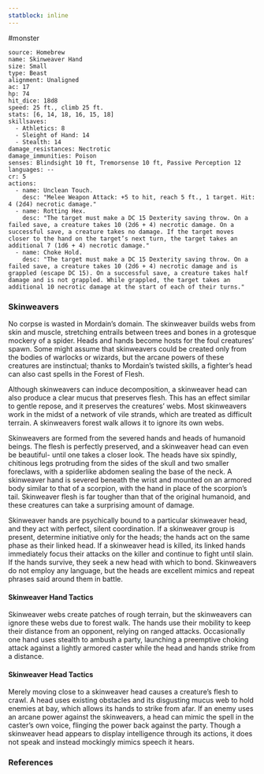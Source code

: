 ```yaml
---
statblock: inline
---
```

 #monster 

```statblock
source: Homebrew
name: Skinweaver Hand
size: Small
type: Beast
alignment: Unaligned
ac: 17
hp: 74
hit_dice: 18d8
speed: 25 ft., climb 25 ft.
stats: [6, 14, 18, 16, 15, 18]
skillsaves:
  - Athletics: 8
  - Sleight of Hand: 14
  - Stealth: 14
damage_resistances: Nectrotic
damage_immunities: Poison
senses: Blindsight 10 ft, Tremorsense 10 ft, Passive Perception 12
languages: --
cr: 5
actions:
  - name: Unclean Touch.
    desc: "Melee Weapon Attack: +5 to hit, reach 5 ft., 1 target. Hit: 4 (2d4) necrotic damage."
  - name: Rotting Hex.
    desc: "The target must make a DC 15 Dexterity saving throw. On a failed save, a creature takes 10 (2d6 + 4) necrotic damage. On a successful save, a creature takes no damage. If the target moves closer to the hand on the target’s next turn, the target takes an additional 7 (1d6 + 4) necrotic damage."
  - name: Choke Hold.
    desc: "The target must make a DC 15 Dexterity saving throw. On a failed save, a creature takes 10 (2d6 + 4) necrotic damage and is grappled (escape DC 15). On a successful save, a creature takes half damage and is not grappled. While grappled, the target takes an additional 10 necrotic damage at the start of each of their turns."
```

### Skinweavers

No corpse is wasted in Mordain’s domain. The skinweaver builds webs from skin and muscle, stretching entrails between trees and bones in a grotesque mockery of a spider. Heads and hands become hosts for the foul creatures’ spawn. Some might assume that skinweavers could be created only from the bodies of warlocks or wizards, but the arcane powers of these creatures are instinctual; thanks to Mordain’s twisted skills, a fighter’s head can also cast spells in the Forest of Flesh.

Although skinweavers can induce decomposition, a skinweaver head can also produce a clear mucus that preserves flesh. This has an effect similar to gentle repose, and it preserves the creatures’ webs. Most skinweavers work in the midst of a network of vile strands, which are treated as difficult terrain. A skinweavers forest walk allows it to ignore its own webs.

Skinweavers are formed from the severed hands and heads of humanoid beings. The flesh is perfectly preserved, and a skinweaver head can even be beautiful- until one takes a closer look. The heads have six spindly, chitinous legs protruding from the sides of the skull and two smaller foreclaws, with a spiderlike abdomen sealing the base of the neck. A skinweaver hand is severed beneath the wrist and mounted on an armored body similar to that of a scorpion, with the hand in place of the scorpion’s tail. Skinweaver flesh is far tougher than that of the original humanoid, and these creatures can take a surprising amount of damage.

Skinweaver hands are psychically bound to a particular skinweaver head, and they act with perfect, silent coordination. If a skinweaver group is present, determine initiative only for the heads; the hands act on the same phase as their linked head. If a skinweaver head is killed, its linked hands immediately focus their attacks on the killer and continue to fight until slain. If the hands survive, they seek a new head with which to bond. Skinweavers do not employ any language, but the heads are excellent mimics and repeat phrases said around them in battle.

#### Skinweaver Hand Tactics

Skinweaver webs create patches of rough terrain, but the skinweavers can ignore these webs due to forest walk. The hands use their mobility to keep their distance from an opponent, relying on ranged attacks. Occasionally one hand uses stealth to ambush a party, launching a preemptive choking attack against a lightly armored caster while the head and hands strike from a distance.

#### Skinweaver Head Tactics

Merely moving close to a skinweaver head causes a creature’s flesh to crawl. A head uses existing obstacles and its disgusting mucus web to hold enemies at bay, which allows its hands to strike from afar. If an enemy uses an arcane power against the skinweavers, a head can mimic the spell in the caster’s own voice, flinging the power back against the party. Though a skinweaver head appears to display intelligence through its actions, it does not speak and instead mockingly mimics speech it hears.

### References
